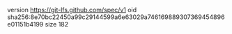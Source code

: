 version https://git-lfs.github.com/spec/v1
oid sha256:8e70bc22450a99c29144599a6e63029a746169889307369454896e01151b4199
size 182

